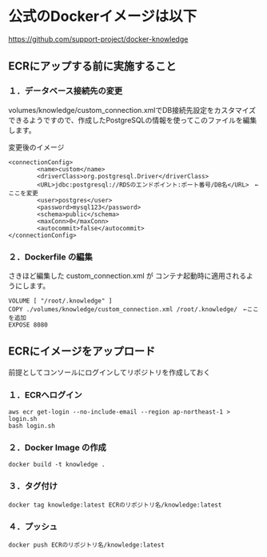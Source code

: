 # 公式のDockerイメージは以下

https://github.com/support-project/docker-knowledge

## ECRにアップする前に実施すること

### １．データベース接続先の変更
volumes/knowledge/custom_connection.xmlでDB接続先設定をカスタマイズできるようですので、作成したPostgreSQLの情報を使ってこのファイルを編集します。

変更後のイメージ
```
<connectionConfig>
        <name>custom</name>
        <driverClass>org.postgresql.Driver</driverClass>
        <URL>jdbc:postgresql://RDSのエンドポイント:ポート番号/DB名</URL>　←ここを変更
        <user>postgres</user>
        <password>mysql123</password>
        <schema>public</schema>
        <maxConn>0</maxConn>
        <autocommit>false</autocommit>
</connectionConfig>
```


### ２．Dockerfile の編集
さきほど編集した custom_connection.xml が コンテナ起動時に適用されるようにします。

```
VOLUME [ "/root/.knowledge" ]
COPY ./volumes/knowledge/custom_connection.xml /root/.knowledge/　←ここを追加
EXPOSE 8080
```

## ECRにイメージをアップロード
前提としてコンソールにログインしてリポジトリを作成しておく

### １．ECRへログイン
```
aws ecr get-login --no-include-email --region ap-northeast-1 > login.sh
bash login.sh
```

### ２．Docker Image の作成

```
docker build -t knowledge .
```

### ３．タグ付け
```
docker tag knowledge:latest ECRのリポジトリ名/knowledge:latest
```

### ４．プッシュ
```
docker push ECRのリポジトリ名/knowledge:latest
```
